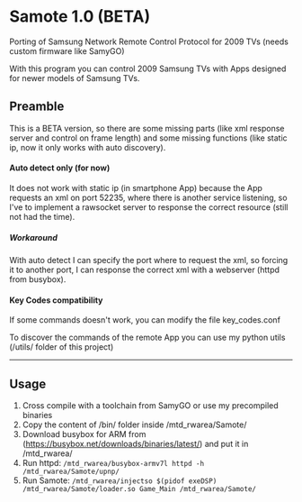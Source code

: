 # Samote 1.0 (BETA)
Porting of Samsung Network Remote Control Protocol for 2009 TVs (needs custom firmware like SamyGO)

With this program you can control 2009 Samsung TVs with Apps designed for newer models of Samsung TVs.

## Preamble

This is a BETA version, so there are some missing parts (like xml response server and control on frame length) and some missing functions (like static ip, now it only works with auto discovery).

#### Auto detect only (for now)
It does not work with static ip (in smartphone App) because the App requests an xml on port 52235, where there is another service listening, so I've to implement a rawsocket server to response the correct resource (still not had the time).

##### Workaround
With auto detect I can specify the port where to request the xml, so forcing it to another port, I can response the correct xml with a webserver (httpd from busybox).

#### Key Codes compatibility
If some commands doesn't work, you can modify the file key_codes.conf

To discover the commands of the remote App you can use my python utils (/utils/ folder of this project)

---

## Usage 

1. Cross compile with a toolchain from SamyGO or use my precompiled binaries
2. Copy the content of /bin/ folder inside /mtd_rwarea/Samote/
3. Download busybox for ARM from (https://busybox.net/downloads/binaries/latest/) and put it in /mtd_rwarea/
4. Run httpd: `/mtd_rwarea/busybox-armv7l httpd -h /mtd_rwarea/Samote/upnp/`
5. Run Samote: `/mtd_rwarea/injectso $(pidof exeDSP) /mtd_rwarea/Samote/loader.so Game_Main /mtd_rwarea/Samote/`

